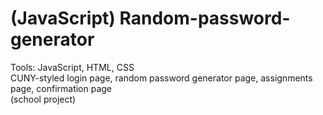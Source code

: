 # (JavaScript) Random-password-generator

Tools: JavaScript, HTML, CSS 
<br>
CUNY-styled login page, random password generator page, assignments page, confirmation page 
<br>
(school project)
